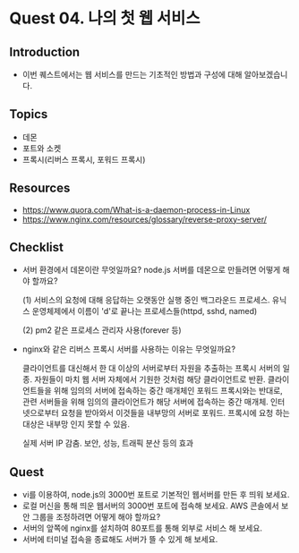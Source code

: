 # Quest 04. 나의 첫 웹 서비스

## Introduction
* 이번 퀘스트에서는 웹 서비스를 만드는 기초적인 방법과 구성에 대해 알아보겠습니다.

## Topics
* 데몬
* 포트와 소켓
* 프록시(리버스 프록시, 포워드 프록시)

## Resources
* https://www.quora.com/What-is-a-daemon-process-in-Linux
* https://www.nginx.com/resources/glossary/reverse-proxy-server/

## Checklist
* 서버 환경에서 데몬이란 무엇일까요? node.js 서버를 데몬으로 만들려면 어떻게 해야 할까요?

    (1) 서비스의 요청에 대해 응답하는 오랫동안 실행 중인 백그라운드 프로세스. 유닉스 운영체제에서 이름이 'd'로 끝나는 프로세스들(httpd, sshd, named)

    (2) pm2 같은 프로세스 관리자 사용(forever 등)

* nginx와 같은 리버스 프록시 서버를 사용하는 이유는 무엇일까요?

    클라이언트를 대신해서 한 대 이상의 서버로부터 자원을 추출하는 프록시 서버의 일종. 자원들이 마치 웹 서버 자체에서 기원한 것처럼 해당 클라이언트로 반환. 클라이언트들을 위해 임의의 서버에 접속하는 중간 매개체인 포워드 프록시와는 반대로, 관련 서버들을 위해 임의의 클라이언트가 해당 서버에 접속하는 중간 매개체.
    인터넷으로부터 요청을 받아와서 이것들을 내부망의 서버로 포워드. 프록시에 요청 하는 대상은 내부망 인지 못할 수 있음.

    실제 서버 IP 감춤. 보안, 성능, 트래픽 분산 등의 효과

## Quest
* vi를 이용하여, node.js의 3000번 포트로 기본적인 웹서버를 만든 후 띄워 보세요.
* 로컬 머신을 통해 띄운 웹서버의 3000번 포트에 접속해 보세요. AWS 콘솔에서 보안 그룹을 조정하려면 어떻게 해야 할까요?
* 서버의 앞쪽에 nginx를 설치하여 80포트를 통해 외부로 서비스 해 보세요.
* 서버에 터미널 접속을 종료해도 서버가 뜰 수 있게 해 보세요.
